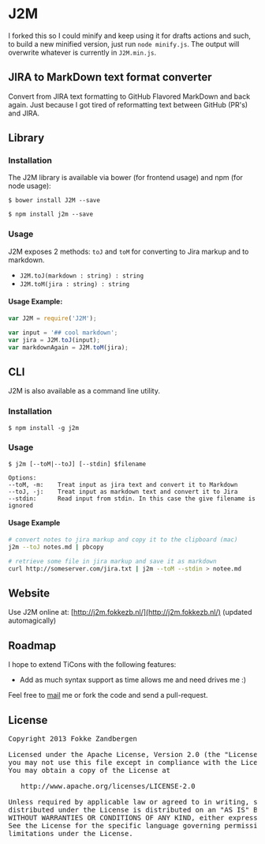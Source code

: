 # J2M

I forked this so I could minify and keep using it for drafts actions and such, to build a new minified version, just run `node minify.js`. The output will overwrite whatever is currently in `J2M.min.js`.


## JIRA to MarkDown text format converter
Convert from JIRA text formatting to GitHub Flavored MarkDown and back again. Just because I got tired of reformatting text between GitHub (PR's) and JIRA.


## Library
### Installation
The J2M library is available via bower (for frontend usage) and npm (for node usage):

```
$ bower install J2M --save
```
```
$ npm install j2m --save
```

### Usage
J2M exposes 2 methods: `toJ` and `toM` for converting to Jira markup and to markdown.

- `J2M.toJ(markdown : string) : string`
- `J2M.toM(jira : string) : string`

#### Usage Example:
```JavaScript
var J2M = require('J2M');

var input = '## cool markdown';
var jira = J2M.toJ(input);
var markdownAgain = J2M.toM(jira);
```


## CLI
J2M is also available as a command line utility.

### Installation
```
$ npm install -g j2m
```

### Usage
```
$ j2m [--toM|--toJ] [--stdin] $filename 

Options: 
--toM, -m:    Treat input as jira text and convert it to Markdown 
--toJ, -j:    Treat input as markdown text and convert it to Jira 
--stdin:      Read input from stdin. In this case the give filename is ignored 
```

#### Usage Example
```bash
# convert notes to jira markup and copy it to the clipboard (mac)
j2m --toJ notes.md | pbcopy

# retrieve some file in jira markup and save it as markdown
curl http://someserver.com/jira.txt | j2m --toM --stdin > notee.md
```

## Website
Use J2M online at: [http://j2m.fokkezb.nl/](http://j2m.fokkezb.nl/) (updated automagically)

## Roadmap
I hope to extend TiCons with the following features:

* Add as much syntax support as time allows me and need drives me :)

Feel free to [mail](mail@fokkezb.nl) me or fork the code and send a pull-request.

## License

<pre>
Copyright 2013 Fokke Zandbergen

Licensed under the Apache License, Version 2.0 (the "License");
you may not use this file except in compliance with the License.
You may obtain a copy of the License at

   http://www.apache.org/licenses/LICENSE-2.0

Unless required by applicable law or agreed to in writing, software
distributed under the License is distributed on an "AS IS" BASIS,
WITHOUT WARRANTIES OR CONDITIONS OF ANY KIND, either express or implied.
See the License for the specific language governing permissions and
limitations under the License.
</pre>
